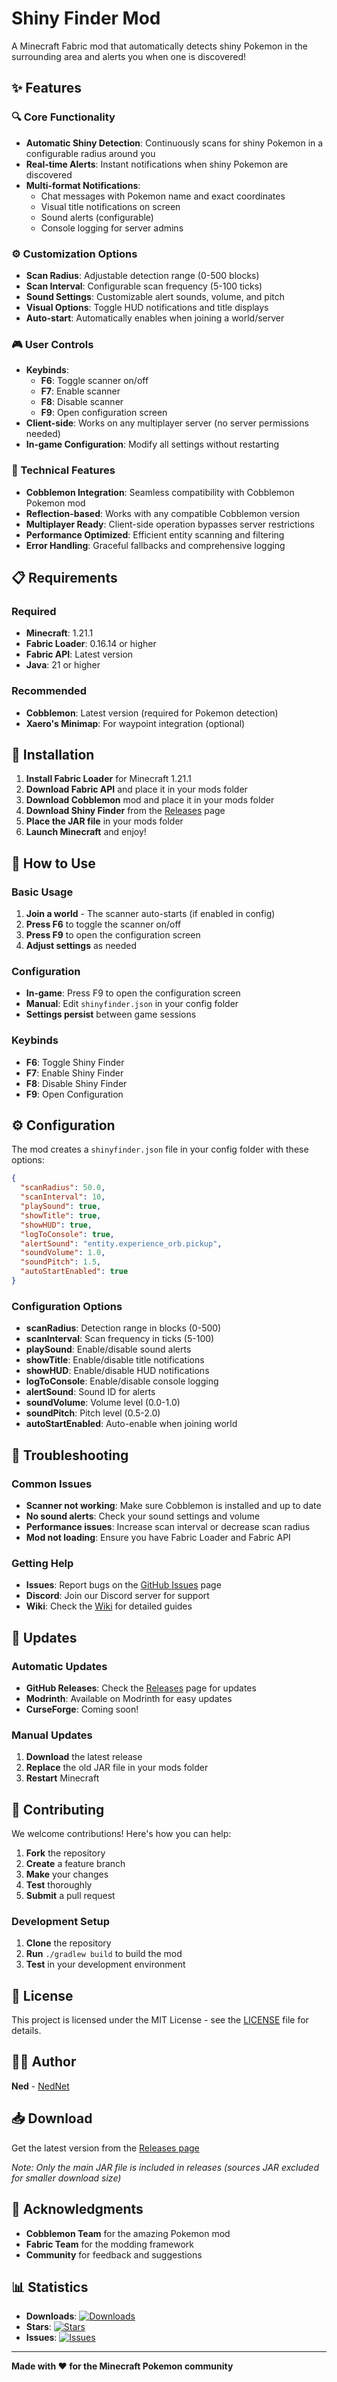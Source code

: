 # Shiny Finder Mod

A Minecraft Fabric mod that automatically detects shiny Pokemon in the surrounding area and alerts you when one is discovered!

## ✨ Features

### 🔍 Core Functionality
- **Automatic Shiny Detection**: Continuously scans for shiny Pokemon in a configurable radius around you
- **Real-time Alerts**: Instant notifications when shiny Pokemon are discovered
- **Multi-format Notifications**: 
  - Chat messages with Pokemon name and exact coordinates
  - Visual title notifications on screen
  - Sound alerts (configurable)
  - Console logging for server admins

### ⚙️ Customization Options
- **Scan Radius**: Adjustable detection range (0-500 blocks)
- **Scan Interval**: Configurable scan frequency (5-100 ticks)
- **Sound Settings**: Customizable alert sounds, volume, and pitch
- **Visual Options**: Toggle HUD notifications and title displays
- **Auto-start**: Automatically enables when joining a world/server

### 🎮 User Controls
- **Keybinds**: 
  - **F6**: Toggle scanner on/off
  - **F7**: Enable scanner
  - **F8**: Disable scanner
  - **F9**: Open configuration screen
- **Client-side**: Works on any multiplayer server (no server permissions needed)
- **In-game Configuration**: Modify all settings without restarting

### 🔧 Technical Features
- **Cobblemon Integration**: Seamless compatibility with Cobblemon Pokemon mod
- **Reflection-based**: Works with any compatible Cobblemon version
- **Multiplayer Ready**: Client-side operation bypasses server restrictions
- **Performance Optimized**: Efficient entity scanning and filtering
- **Error Handling**: Graceful fallbacks and comprehensive logging

## 📋 Requirements

### Required
- **Minecraft**: 1.21.1
- **Fabric Loader**: 0.16.14 or higher
- **Fabric API**: Latest version
- **Java**: 21 or higher

### Recommended
- **Cobblemon**: Latest version (required for Pokemon detection)
- **Xaero's Minimap**: For waypoint integration (optional)

## 🚀 Installation

1. **Install Fabric Loader** for Minecraft 1.21.1
2. **Download Fabric API** and place it in your mods folder
3. **Download Cobblemon** mod and place it in your mods folder
4. **Download Shiny Finder** from the [Releases](https://github.com/yourusername/shiny-finder/releases) page
5. **Place the JAR file** in your mods folder
6. **Launch Minecraft** and enjoy!

## 🎯 How to Use

### Basic Usage
1. **Join a world** - The scanner auto-starts (if enabled in config)
2. **Press F6** to toggle the scanner on/off
3. **Press F9** to open the configuration screen
4. **Adjust settings** as needed

### Configuration
- **In-game**: Press F9 to open the configuration screen
- **Manual**: Edit `shinyfinder.json` in your config folder
- **Settings persist** between game sessions

### Keybinds
- **F6**: Toggle Shiny Finder
- **F7**: Enable Shiny Finder
- **F8**: Disable Shiny Finder
- **F9**: Open Configuration

## ⚙️ Configuration

The mod creates a `shinyfinder.json` file in your config folder with these options:

```json
{
  "scanRadius": 50.0,
  "scanInterval": 10,
  "playSound": true,
  "showTitle": true,
  "showHUD": true,
  "logToConsole": true,
  "alertSound": "entity.experience_orb.pickup",
  "soundVolume": 1.0,
  "soundPitch": 1.5,
  "autoStartEnabled": true
}
```

### Configuration Options
- **scanRadius**: Detection range in blocks (0-500)
- **scanInterval**: Scan frequency in ticks (5-100)
- **playSound**: Enable/disable sound alerts
- **showTitle**: Enable/disable title notifications
- **showHUD**: Enable/disable HUD notifications
- **logToConsole**: Enable/disable console logging
- **alertSound**: Sound ID for alerts
- **soundVolume**: Volume level (0.0-1.0)
- **soundPitch**: Pitch level (0.5-2.0)
- **autoStartEnabled**: Auto-enable when joining world

## 🐛 Troubleshooting

### Common Issues
- **Scanner not working**: Make sure Cobblemon is installed and up to date
- **No sound alerts**: Check your sound settings and volume
- **Performance issues**: Increase scan interval or decrease scan radius
- **Mod not loading**: Ensure you have Fabric Loader and Fabric API

### Getting Help
- **Issues**: Report bugs on the [GitHub Issues](https://github.com/yourusername/shiny-finder/issues) page
- **Discord**: Join our Discord server for support
- **Wiki**: Check the [Wiki](https://github.com/yourusername/shiny-finder/wiki) for detailed guides

## 🔄 Updates

### Automatic Updates
- **GitHub Releases**: Check the [Releases](https://github.com/yourusername/shiny-finder/releases) page for updates
- **Modrinth**: Available on Modrinth for easy updates
- **CurseForge**: Coming soon!

### Manual Updates
1. **Download** the latest release
2. **Replace** the old JAR file in your mods folder
3. **Restart** Minecraft

## 🤝 Contributing

We welcome contributions! Here's how you can help:

1. **Fork** the repository
2. **Create** a feature branch
3. **Make** your changes
4. **Test** thoroughly
5. **Submit** a pull request

### Development Setup
1. **Clone** the repository
2. **Run** `./gradlew build` to build the mod
3. **Test** in your development environment

## 📄 License

This project is licensed under the MIT License - see the [LICENSE](LICENSE) file for details.

## 👨‍💻 Author

**Ned** - [NedNet](https://nednet.pages.dev/tutorials/shiny-finder)

## 📥 Download

Get the latest version from the [Releases page](https://github.com/CyberDenny/sheenyfeender/releases/latest)

*Note: Only the main JAR file is included in releases (sources JAR excluded for smaller download size)*

## 🙏 Acknowledgments

- **Cobblemon Team** for the amazing Pokemon mod
- **Fabric Team** for the modding framework
- **Community** for feedback and suggestions

## 📊 Statistics

- **Downloads**: [![Downloads](https://img.shields.io/github/downloads/yourusername/shiny-finder/total.svg)](https://github.com/yourusername/shiny-finder/releases)
- **Stars**: [![Stars](https://img.shields.io/github/stars/yourusername/shiny-finder.svg)](https://github.com/yourusername/shiny-finder)
- **Issues**: [![Issues](https://img.shields.io/github/issues/yourusername/shiny-finder.svg)](https://github.com/yourusername/shiny-finder/issues)

---

**Made with ❤️ for the Minecraft Pokemon community**